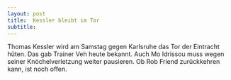 ```yaml
---
layout: post
title:  Kessler bleibt im Tor
subtitle:  
---
```


Thomas Kessler wird am Samstag gegen Karlsruhe das Tor der Eintracht hüten. Das gab Trainer Veh heute bekannt. Auch Mo Idrissou muss wegen seiner Knöchelverletzung weiter pausieren. Ob Rob Friend zurückkehren kann, ist noch offen.


